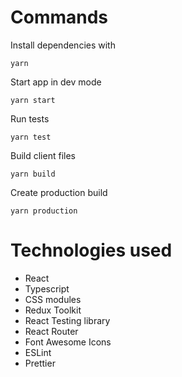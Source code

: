 # Commands

Install dependencies with

`yarn`

Start app in dev mode

`yarn start`

Run tests

`yarn test`

Build client files

`yarn build`

Create production build

`yarn production`

# Technologies used

- React
- Typescript
- CSS modules
- Redux Toolkit
- React Testing library
- React Router
- Font Awesome Icons
- ESLint
- Prettier
